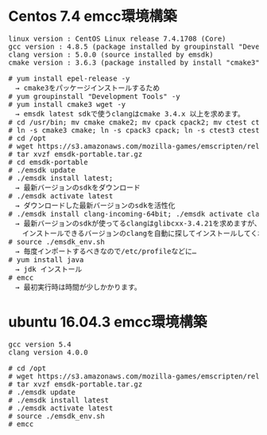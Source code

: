 # Centos 7.4 emcc環境構築
<pre>
linux version : CentOS Linux release 7.4.1708 (Core)
gcc version : 4.8.5 (package installed by groupinstall "Development Tools")
clang version : 5.0.0 (source installed by emsdk)
cmake version : 3.6.3 (package installed by install "cmake3")

# yum install epel-release -y
　→ cmake3をパッケージインストールするため
# yum groupinstall "Development Tools" -y
# yum install cmake3 wget -y
　→ emsdk latest sdkで使うclangはcmake 3.4.x 以上を求めます。
# cd /usr/bin; mv cmake cmake2; mv cpack cpack2; mv ctest ctest2; mv ccmake ccmake3;
# ln -s cmake3 cmake; ln -s cpack3 cpack; ln -s ctest3 ctest; ln -s ccmake3 ccmake;
# cd /opt
# wget https://s3.amazonaws.com/mozilla-games/emscripten/releases/emsdk-portable.tar.gz
# tar xvzf emsdk-portable.tar.gz
# cd emsdk-portable
# ./emsdk update
# ./emsdk install latest; 
　→ 最新バージョンのsdkをダウンロード
# ./emsdk activate latest
　→ ダウンロードした最新バージョンのsdkを活性化
# ./emsdk install clang-incoming-64bit; ./emsdk activate clang-incoming-64bit
　→ 最新バージョンのsdkが使ってるclangはglibcxx-3.4.21を求めますが、centos7は3.4.19までしかないので
　　インストールできるバージョンのclangを自動に探してインストールしてくれます。（1時間ほどかかります。）
# source ./emsdk_env.sh
　→ 毎度インポートするべきなので/etc/profileなどに…
# yum install java
　→ jdk インストール
# emcc
　→ 最初実行時は時間が少しかかります。
</pre>

# ubuntu 16.04.3 emcc環境構築
<pre>
gcc version 5.4
clang version 4.0.0

# cd /opt
# wget https://s3.amazonaws.com/mozilla-games/emscripten/releases/emsdk-portable.tar.gz
# tar xvzf emsdk-portable.tar.gz
# ./emsdk update
# ./emsdk install latest
# ./emsdk activate latest
# source ./emsdk_env.sh
# emcc
</pre>